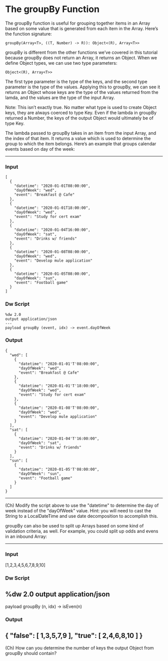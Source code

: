 # The groupBy Function

The groupBy function is useful for grouping together items in an Array based on some value that is generated from each item in the Array. Here’s the function signature:
```
groupBy(Array<T>, ((T, Number) -> R)): Object<(R), Array<T>>
```
groupBy is different from the other functions we’ve covered in this tutorial because groupBy does not return an Array, it returns an Object. When we define Object types, we can use two type parameters:
```
Object<(R), Array<T>>
```
The first type parameter is the type of the keys, and the second type parameter is the type of the values. Applying this to groupBy, we can see it returns an Object whose keys are the type of the values returned from the lamda, and the values are the type of the input Array.

Note: This isn’t exactly true. No matter what type is used to create Object keys, they are always coerced to type Key. Even if the lambda in groupBy returned a Number, the keys of the output Object would ultimately be of type Key.

The lambda passed to groupBy takes in an item from the input Array, and the index of that item. It returns a value which is used to determine the group to which the item belongs. Here’s an example that groups calendar events based on day of the week:

---
### Input
```
[
  {
    "datetime": "2020-01-01T08:00:00",
    "dayOfWeek": "wed",
    "event": "Breakfast @ Cafe"
  },
  {
    "datetime": "2020-01-01T18:00:00",
    "dayOfWeek": "wed",
    "event": "Study for cert exam"
  },
  {
    "datetime": "2020-01-04T16:00:00",
    "dayOfWeek": "sat",
    "event": "Drinks w/ friends"
  },
  {
    "datetime": "2020-01-08T08:00:00",
    "dayOfWeek": "wed",
    "event": "Develop mule application"
  },
  {
    "datetime": "2020-01-05T08:00:00",
    "dayOfWeek": "sun",
    "event": "Football game"
  }
]
```

### Dw Script
```
%dw 2.0
output application/json
---
payload groupBy (event, idx) -> event.dayOfWeek
```

### Output
```
{
  "wed": [
    {
      "datetime": "2020-01-01'T'08:00:00",
      "dayOfWeek": "wed",
      "event": "Breakfast @ Cafe"
    },
    {
      "datetime": "2020-01-01'T'18:00:00",
      "dayOfWeek": "wed",
      "event": "Study for cert exam"
    },
    {
      "datetime": "2020-01-08'T'08:00:00",
      "dayOfWeek": "wed",
      "event": "Develop mule application"
    }
  ],
  "sat": [
    {
      "datetime": "2020-01-04'T'16:00:00",
      "dayOfWeek": "sat",
      "event": "Drinks w/ friends"
    }
  ],
  "sun": [
    {
      "datetime": "2020-01-05'T'08:00:00",
      "dayOfWeek": "sun",
      "event": "Football game"
    }
  ]
}
```
---

(Ch) Modify the script above to use the "datetime" to determine the day of week instead of the "dayOfWeek" value. Hint: you will need to cast the String to a LocalDateTime and use date decomposition to accomplish this.

groupBy can also be used to split up Arrays based on some kind of validation criteria, as well. For example, you could split up odds and evens in an inbound Array:

---
### Input

[1,2,3,4,5,6,7,8,9,10]

### Dw Script

%dw 2.0
output application/json
---
payload groupBy (n, idx) -> isEven(n)

### Output

{
  "false": [
    1,3,5,7,9
  ],
  "true": [
    2,4,6,8,10
  ]
}
---

(Ch) How can you determine the number of keys the output Object from groupBy should contain?
